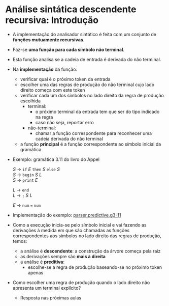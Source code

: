 # Análise sintática descendente recursiva: Introdução

- A implementação do analisador sintático é feita com um conjunto de **funções mutuamente recursivas**.

- Faz-se **uma função para cada símbolo não terminal**.

- Esta função analisa se a cadeia de entrada é derivada do não terminal.

- Na **implementação** da função:
  - verificar qual é o próximo token da entrada
  - escolher uma das regras de produção do não terminal cujo lado direito começa com este token
  - verificar cada um dos símbolos no lado direito da regra de produção escolhida
    - terminal:
      - o próximo terminal da entrada tem que ser do tipo indicado na regra
      - caso não seja, reportar erro
    - não-terminal:
      - chamar a função correspondente para reconhecer uma cadeia derivada do não terminal
  - a função **principal** é a função correspondente ao símbolo inicial da gramática
      
- Exemplo: gramática 3.11 do livro do Appel

  _S_ → `if` _E_ `then` _S_ `else` _S_  
  _S_ → `begin` _S_ _L_  
  _S_ → `print` _E_  
    
  _L_ → `end`  
  _L_ → `;` _S_ _L_  
    
  _E_ → `num` `=` `num`
  
- Implementação do exemplo: [parser.predictive.g3-11](https://github.com/romildo/parser.predictive.g3-11)

- Como a execução inicia-se pelo símbolo inicial e vai fazendo as derivações à medida em que são chamadas as funções correspondentes aos símbolos no lado direito das regras de produção, temos:
  - a análise é **descendente**: a construção da árvore começa pela raiz
  - as derivações sempre são **mais à direita**
  - a análise é **preditiva**:
    - escolhe-se a regra de produção baseando-se no próximo token apenas

- Como escolher uma regra de produção quando o lado direito não apresenta um terminal explícito?
  - Resposta nas próximas aulas
